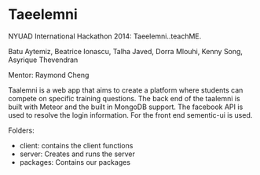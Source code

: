 Taeelemni
============

NYUAD International Hackathon 2014: Taeelemni..teachME.

Batu Aytemiz, Beatrice Ionascu, Talha Javed, Dorra Mlouhi, Kenny Song, Asyrique Thevendran

Mentor: Raymond Cheng

Taalemni is a web app that aims to create a platform where students can compete on specific training questions.
The back end of the taalemni is built with Meteor and the built in MongoDB support.
The facebook API is used to resolve the login information.
For the front end sementic-ui is used.

Folders:
- client: contains the client functions
- server: Creates and runs the server
- packages: Contains our packages